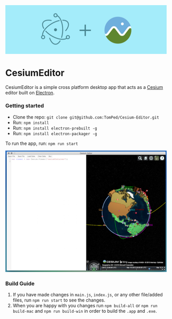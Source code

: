 ![](./images/electronPlusCesium.jpg)

# CesiumEditor

CesiumEditor is a simple cross platform desktop app that acts as a [Cesium](http://cesiumjs.org/) editor built on [Electron](http://electron.atom.io/).

### Getting started
 * Clone the repo: `git clone git@github.com:TomPed/Cesium-Editor.git`
 * Run: `npm install`
 * Run: `npm install electron-prebuilt -g`
 * Run: `npm install electron-packager -g`

To run the app, run: `npm run start`

![](./images/cesiumEditor.jpg)

### Build Guide

1. If you have made changes in `main.js`, `index.js`, or any other file/added files, run `npm run start` to see the changes.
2. When you are happy with you changes run `npm build-all` or `npm run build-mac` and `npm run build-win` in order to build the `.app` and `.exe`.
